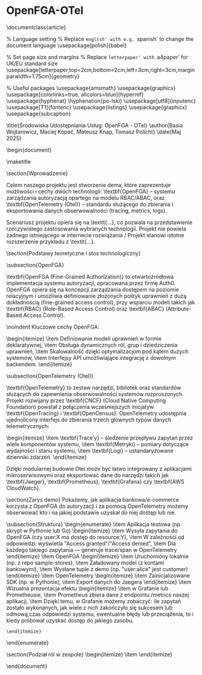 # OpenFGA-OTel


\documentclass{article}

% Language setting
% Replace `english' with e.g. `spanish' to change the document language
\usepackage[polish]{babel}

% Set page size and margins
% Replace `letterpaper' with `a4paper' for UK/EU standard size
\usepackage[letterpaper,top=2cm,bottom=2cm,left=3cm,right=3cm,marginparwidth=1.75cm]{geometry}

% Useful packages
\usepackage{amsmath}
\usepackage{graphicx}
\usepackage[colorlinks=true, allcolors=blue]{hyperref}
\usepackage{hyphenat}
\hyphenation{po-lski}
\usepackage[utf8]{inputenc}
\usepackage[T1]{fontenc} 
\usepackage{listings}
\usepackage{graphicx}
\usepackage{subcaption}


\title{Środowiska Udostępniania Usług: OpenFGA - OTel}
\author{Basia Wojtarowicz, Maciej Kopeć, Mateusz Knap, Tomasz Policht}
\date{Maj 2025}

\begin{document}

\maketitle

\section{Wprowadzenie}

Celem naszego projektu jest stworzenie dema, które zaprezentuje możliwości i cechy dwóch technologii: \textbf{OpenFGA} – systemu zarządzania autoryzacją opartego na modelu RBAC/ABAC, oraz \textbf{OpenTelemetry (Otel)} – standardu służącego do zbierania i eksportowania danych obserwowalności (tracing, metrics, logs).

Scenariusz projektu opiera się na \textit{...}, co pozwala na przedstawienie rzeczywistego zastosowania wybranych technologii. Projekt nie powiela żadnego istniejącego w internecie rozwiązania / Projekt stanowi istotne rozszerzenie przykładu z \textit{...}.

\section{Podstawy teoretyczne i stos technologiczny}

\subsection{OpenFGA}

\textbf{OpenFGA (Fine-Grained Authorization)} to otwartoźródłowa implementacja systemu autoryzacji, opracowana przez firmę Auth0. OpenFGA opiera się na koncepcji zarządzania dostępem na poziomie relacyjnym i umożliwia definiowanie złożonych polityk uprawnień z dużą dokładnością (fine-grained access control), przy wsparciu modeli takich jak \textbf{RBAC} (Role-Based Access Control) oraz \textbf{ABAC} (Attribute-Based Access Control).

\noindent Kluczowe cechy OpenFGA:

\begin{itemize}
    \item Definiowanie modeli uprawnień w formie deklaratywnej,
    \item Obsługa dynamicznych ról, grup i dziedziczenia uprawnień,
    \item Skalowalność dzięki optymalizacjom pod kątem dużych systemów,
    \item Interfejsy API umożliwiające integrację z dowolnym backendem.
\end{itemize}

\subsection{OpenTelemetry (Otel)}

\textbf{OpenTelemetry} to zestaw narzędzi, bibliotek oraz standardów służących do zapewnienia obserwowalności systemów rozproszonych. Projekt rozwijany przez \textbf{CNCF} (Cloud Native Computing Foundation) powstał z połączenia wcześniejszych inicjatyw \textbf{OpenTracing} i \textbf{OpenCensus}. OpenTelemetry udostępnia ujednolicony interfejs do zbierania trzech głównych typów danych telemetrycznych:

\begin{itemize}
    \item \textbf{Trace’y} – śledzenie przepływu zapytań przez wiele komponentów systemu,
    \item \textbf{Metryki} – pomiary dotyczące wydajności i stanu systemu,
    \item \textbf{Logi} – ustandaryzowane dzienniki zdarzeń.
\end{itemize}

Dzięki modularnej budowie Otel może być łatwo integrowany z aplikacjami mikroserwisowymi oraz eksportować dane do narzędzi takich jak \textbf{Jaeger}, \textbf{Prometheus}, \textbf{Grafana} czy \textbf{AWS CloudWatch}.

\section{Zarys demo}
Pokażemy, jak aplikacja bankowa/e-commerce korzysta z OpenFGA do autoryzacji i za pomocą OpenTelemetry możemy obserwować kto i na jakiej podstawie uzyskał do niej dostęp lub nie.

\subsection{Struktura}
\begin{enumerate}
    \item Aplikacja testowa (np. skrypt w Pythonie lub Go)
    \begin{itemize}
        \item Wysyła zapytania do OpenFGA (czy user:X ma dostęp do resource:Y),
        \item W zależności od odpowiedzi: wyświetla "Access granted"/"Access denied",
        \item Dla każdego takiego zapytania — generuje trace/span w OpenTelemetry
    \end{itemize}
    \item OpenFGA
    \begin{itemize}
        \item Uruchomiony lokalnie (np. z repo sample-stores),
        \item Załadowany model (z kontami bankowymi),
        \item Wysłane tuple z demo (np. "user:alice" jest customer)
    \end{itemize}
    \item OpenTelemetry
    \begin{itemize}
        \item Zainicjalizowane SDK (np. w Pythonie),
        \item Export danych do Jaegera
    \end{itemize}
    \item Wizualna prezentacja efektu
    \begin{itemize}
        \item w Grafanie lub Prometheusie,
        \item Prometheus zbiera dane z endpointu /metrics naszej aplikacji,
        \item Dzięki temu, w Grafanie możemy zobaczyć: ile zapytań zostało wykonanych, jak wiele z nich zakończyło się sukcesem lub odmową,czas odpowiedzi systemu, ewentualne błędy lub przeciążenia, to i kiedy próbował uzyskać dostęp do jakiego zasobu.
        
    \end{itemize}
\end{enumerate}

\section{Podział ról w zespole}
\begin{itemize}
    \item 
\end{itemize}

\end{document}
